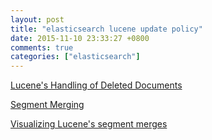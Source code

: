 ```yaml
---
layout: post
title: "elasticsearch lucene update policy"
date: 2015-11-10 23:33:27 +0800
comments: true
categories: ["elasticsearch"]
---
```


<!-- more -->

[Lucene's Handling of Deleted Documents]

[Segment Merging]

[Visualizing Lucene's segment merges]

[Lucene's Handling of Deleted Documents]:https://www.elastic.co/blog/lucenes-handling-of-deleted-documents
[Segment Merging]:https://www.elastic.co/guide/en/elasticsearch/guide/current/merge-process.html
[Visualizing Lucene's segment merges]:http://blog.mikemccandless.com/2011/02/visualizing-lucenes-segment-merges.html